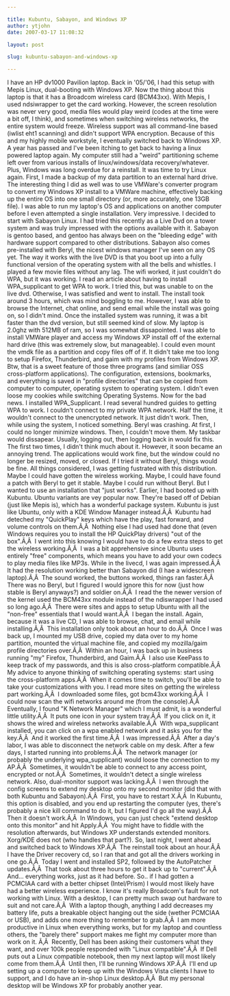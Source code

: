 ```yaml
---

title: Kubuntu, Sabayon, and Windows XP
author: ytjohn
date: 2007-03-17 11:08:32

layout: post

slug: kubuntu-sabayon-and-windows-xp

---
```

I have an HP dv1000 Pavilion laptop.  Back in '05/'06, I had this setup with Mepis Linux, dual-booting with Windows XP.  Now the thing about this laptop is that it has a Broadcom wireless card (BCM43xx).  With Mepis, I used ndsiwrapper to get the card working.  However, the screen resolution was never very good, media files would play weird (codes at the time were a bit off, I think), and sometimes when switching wireless networks, the entire system would freeze.  Wireless support was all command-line based (iwlist eht1 scanning) and didn't support WPA encryption.  Because of this and my highly mobile workstyle, I eventually switched back to Windows XP.
A year has passed and I've been itching to get back to having a linux powered laptop again.  My computer still had a "weird" partitioning scheme left over from various installs of linux/windows/data recovery/whatever.  Plus, Windows was long overdue for a reinstall.  It was time to try Linux again.
First, I made a backup of my data partition to an external hard drive.  The interesting thing I did as well was to use VMWare's converter program to convert my Windows XP install to a VMWare machine, effectively backing up the entire OS into one small directory (or, more accurately, one 13GB file).  I was able to run my laptop's OS and applications on another computer before I even attempted a single installation.  Very impressive.
I decided to start with Sabayon Linux.  I had tried this recently as a Live Dvd on a tower system and was truly impressed with the options available with it.  Sabayon is gentoo based, and gentoo has always been on the "bleeding edge" with hardware support compared to other distributions.  Sabayon also comes pre-installed with Beryl, the nicest windows manager I've seen on any OS yet.
The way it works with the live DVD is that you boot up into a fully functional version of the operating system with all the bells and whistles.  I played a few movie files without any lag.  The wifi worked, it just couldn't do WPA, but it was working.  I read an article about having to install WPA_supplicant to get WPA to work.  I tried this, but was unable to on the live dvd.  Otherwise, I was satisfied and went to install.  The install took around 3 hours, which was mind boggling to me. However, I was able to browse the Internet, chat online, and send email while the install was going on, so I didn't mind.
Once the installed system was running, it was a bit faster than the dvd version, but still seemed kind of slow.  My laptop is  2.0ghz  with 512MB of ram, so I was somewhat dissapointed.  I was able to install VMWare player and access my Windows XP install off of the external hard drive (this was extremely slow, but manageable).  I could even mount the vmdk file as a partition and copy files off of if.  It didn't take me too long to setup Firefox, Thunderbird, and gaim with my profiles from Windows XP.  Btw, that is a sweet feature of those three programs (and similiar OSS cross-platform applications).  The configuration, extensions, bookmarks, and everything is saved in "profile directories" that can be copied from computer to computer, operating system to operating system.  I didn't even loose my cookies while switching Operating Systems.
Now for the bad news.  I installed WPA_Supplicant.  I read several hundred guides to getting WPA to work.  I couldn't connect to my private WPA network.  Half the time, it wouldn't connect to the unencrypted network.  It just didn't work.   Then, while using the system, I noticed something.  Beryl was crashing.  At first, I could no longer minimize windows.  Then, I couldn't move them.  My taskbar would dissapear.  Usually, logging out, then logging back in would fix this.  The first two times, I didn't think much about it.  However, it soon became an annoying trend.  The applications would work fine, but the window could no longer be resized, moved, or closed.  If I tried it without Beryl, things would be fine.  All things considered, I was getting fustrated with this distribution.  Maybe I could have gotten the wireless working.  Maybe, I could have found a patch with Beryl to get it stable.  Maybe I could run without Beryl.  But I wanted to use an installation that "just works".
Earlier, I had booted up with Kubuntu.  Ubuntu variants are vey popular now.  They're based off of Debian (just like Mepis is), which has a wonderful package system.  Kubuntu is just like Ubuntu, only with a KDE Window Manager instead.Ã‚Â  Kubuntu had deteched my "QuickPlay" keys which have the play, fast forward, and volume controls on them.Ã‚Â  Nothing else I had used had done that (even Windows requires you to install the HP QuickPlay drivers) "out of the box".Ã‚Â  I went into this knowing I would have to do a few extra steps to get the wireless working.Ã‚Â  I was a bit apprehensive since Ubuntu uses entirely "free" components, which means you have to add your own codecs to play media files like MP3s. While in the livecd, I was again impressed.Ã‚Â  It had the resolution working better than Sabayon did (I hae a widescreen laptop).Ã‚Â  The sound worked, the buttons worked, things ran faster.Ã‚Â  There was no Beryl, but I figured I would ignore this for now (just how stable is Beryl anyways?) and soldier on.Ã‚Â  I read the the newer version of the kernel used the BCM43xx module instead of the ndiswrapper I had used so long ago.Ã‚Â  There were sites and apps to setup Ubuntu with all the "non-free" essentials that I would want.Ã‚Â  I began the install.
Again, because it was a live CD, I was able to browse, chat, and email while installing.Ã‚Â  This installation only took about an hour to do.Ã‚Â  Once I was back up, I mounted my USB drive, copied my data over to my home partition, mounted the virtual machine file, and copied my mozilla/gaim profile directories over.Ã‚Â  Within an hour, I was back up in business running "my" Firefox, Thunderbird, and Gaim.Ã‚Â  I also use KeePass to keep track of my passwords, and this is also cross-platform compatible.Ã‚Â  My advice to anyone thinking of switching operating systems: start using the cross-platform apps.Ã‚Â  When it comes time to switch, you'll be able to take your customizations with you.
I read more sites on getting the wireless part working.Ã‚Â  I downloaded some files, got bcm43xx working.Ã‚Â  I could now scan the wifi networks around me (from the console).Ã‚Â  Eventually, I found "K Network Manager" which I must admit, is a wonderful little utility.Ã‚Â  It puts one icon in your system tray.Ã‚Â  If you click on it, it shows the wired and wireless networks available.Ã‚Â  With wpa_supplicant installed, you can click on a wpa enabled network and it asks you for the key.Ã‚Â  And it worked the first time.Ã‚Â  I was impressed.Ã‚Â  After a day's labor, I was able to disconnect the network cable on my desk.
After a few days, I started running into problems.Ã‚Â  The network manager (or probably the underlying wpa_supplicant) would loose the connection to my AP.Ã‚Â  Sometimes, it wouldn't be able to connect to any access point, encrypted or not.Ã‚Â  Sometimes, it wouldn't detect a single wireless network.
Also, dual-monitor support was lacking.Ã‚Â  I wen through the config screens to extend my desktop onto my second monitor (did that with both Kubuntu and Sabayon).Ã‚Â  First, you have to restart X.Ã‚Â  In Kubuntu, this option is disabled, and you end up restarting the computer (yes, there's probably a nice kill command to do it, but I figured I'd go all the way).Ã‚Â  Then it doesn't work.Ã‚Â  In Windows, you can just check "extend desktop onto this monitor" and hit Apply.Ã‚Â  You might have to fiddle with the resolution afterwards, but Windows XP understands extended monitors. Xorg/KDE does not (who handles that part?).
So, last night, I went ahead and switched back to Windows XP.Ã‚Â  The reinstall took about an hour.Ã‚Â  I have the Driver recovery cd, so I ran that and got all the drivers working in one go.Ã‚Â  Today I went and installed SP2, followed by the AutoPatcher updates.Ã‚Â  That took about three hours to get it back up to "current".Ã‚Â  And... everything works, just as it had before.
So.. if I had gotten a PCMCIAA card with a better chipset (Intel/Prism) I would most likely have had a better wireless experience. I know it's really Broadcom's fault for not working with Linux. With a desktop, I can pretty much swap out hardware to suit and not care.Ã‚Â  With a laptop though, anything I add decreases my battery life, puts a breakable object hanging out the side (wether PCMCIAA or USB), and adds one more thing to remember to grab.Ã‚Â  I am more productive in Linux when everything works, but for my laptop and countless others, the "barely there" support makes me fight my computer more than work on it. Ã‚Â  Recently, Dell has been asking their customers what they want, and over 100k people responded with "Linux compatible".Ã‚Â  If Dell puts out a Linux compatible notebook, then my next laptop will most likely come from them.Ã‚Â  Until then, I'll be running Windows XP.Ã‚Â  I'll end up setting up a computer to keep up with the Windows Vista clients I have to support, and I do have an in-shop Linux desktop.Ã‚Â  But my personal desktop will be Windows XP for probably another year.
